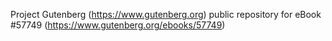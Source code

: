 Project Gutenberg (https://www.gutenberg.org) public repository for
eBook #57749 (https://www.gutenberg.org/ebooks/57749)
